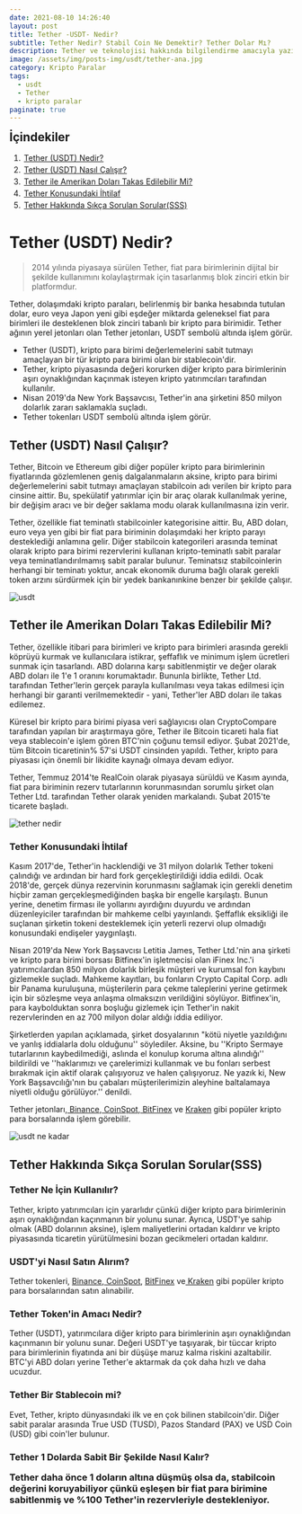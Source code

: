 ```yaml
---
date: 2021-08-10 14:26:40
layout: post
title: Tether -USDT- Nedir?
subtitle: Tether Nedir? Stabil Coin Ne Demektir? Tether Dolar Mı?
description: Tether ve teknolojisi hakkında bilgilendirme amacıyla yazılmış içerik.
image: /assets/img/posts-img/usdt/tether-ana.jpg
category: Kripto Paralar
tags:
  - usdt
  - Tether
  - kripto paralar
paginate: true
---
```

<b style="text-align:center; font-size: 150%;">İçindekiler</b>
<ol style="margin: 0;">
	<li style="padding: 2px;"><a href="#usdt1">Tether (USDT) Nedir?</a></li>
	<li style="padding: 2px;"><a href="#usdt2">Tether (USDT) Nasıl Çalışır?</a></li>
	<li style="padding: 2px;"><a href="#usdt3">Tether ile Amerikan Doları Takas Edilebilir Mi?</a></li>
	<li style="padding: 2px;"><a href="#usdt4">Tether Konusundaki İhtilaf</a></li>
	<li style="padding: 2px;"><a href="#usdt5">Tether Hakkında Sıkça Sorulan Sorular(SSS)</a></li>
</ol>
<h1 id="usdt1">Tether (USDT) Nedir?</h1>
<blockquote cite="https://tether.to/">2014 yılında piyasaya sürülen Tether, fiat para birimlerinin dijital bir şekilde kullanımını kolaylaştırmak için tasarlanmış blok zinciri etkin bir platformdur.</blockquote>
<p>Tether, dolaşımdaki kripto paraları, belirlenmiş bir banka hesabında tutulan dolar, euro veya Japon yeni gibi eşdeğer miktarda geleneksel fiat para birimleri ile desteklenen blok zinciri tabanlı bir kripto para birimidir. Tether ağının yerel jetonları olan Tether jetonları, USDT sembolü altında işlem görür.</p> 
<ul>
	<li>Tether (USDT), kripto para birimi değerlemelerini sabit tutmayı amaçlayan bir tür kripto para birimi olan bir stablecoin'dir.</li> 
	<li>Tether, kripto piyasasında değeri korurken diğer kripto para birimlerinin aşırı oynaklığından kaçınmak isteyen kripto yatırımcıları tarafından kullanılır.</li> 
	<li>Nisan 2019'da New York Başsavcısı, Tether'in ana şirketini 850 milyon dolarlık zararı saklamakla suçladı.</li> 
	<li>Tether tokenları USDT sembolü altında işlem görür.</li>
</ul> 
<h2 id="usdt2">Tether (USDT) Nasıl Çalışır?</h2>
<p>Tether, Bitcoin ve Ethereum gibi diğer popüler kripto para birimlerinin fiyatlarında gözlemlenen geniş dalgalanmaların aksine, kripto para birimi değerlemelerini sabit tutmayı amaçlayan stabilcoin adı verilen bir kripto para cinsine aittir. Bu, spekülatif yatırımlar için bir araç olarak kullanılmak yerine, bir değişim aracı ve bir değer saklama modu olarak kullanılmasına izin verir.</p>
<p>Tether, özellikle fiat teminatlı stabilcoinler kategorisine aittir. Bu, ABD doları, euro veya yen gibi bir fiat para biriminin dolaşımdaki her kripto parayı desteklediği anlamına gelir. Diğer stabilcoin kategorileri arasında teminat olarak kripto para birimi rezervlerini kullanan kripto-teminatlı sabit paralar veya teminatlandırılmamış sabit paralar bulunur. Teminatsız stabilcoinlerin herhangi bir teminatı yoktur, ancak ekonomik duruma bağlı olarak gerekli token arzını sürdürmek için bir yedek bankanınkine benzer bir şekilde çalışır. </p>
<picture>
  <source media="(min-width: 650px" srcset="/assets/img/posts-img/usdt/tether-1.jpg">
  <img src="/assets/img/posts-img/usdt/tether1.jpg" alt="usdt" style="width:auto;">
</picture>
<h2 id="usdt3">Tether ile Amerikan Doları Takas Edilebilir Mi?</h2>
<p>Tether, özellikle itibari para birimleri ve kripto para birimleri arasında gerekli köprüyü kurmak ve kullanıcılara istikrar, şeffaflık ve minimum işlem ücretleri sunmak için tasarlandı. ABD dolarına karşı sabitlenmiştir ve değer olarak ABD doları ile 1'e 1 oranını korumaktadır. Bununla birlikte, Tether Ltd. tarafından Tether'lerin gerçek parayla kullanılması veya takas edilmesi için herhangi bir garanti verilmemektedir - yani, Tether'ler ABD doları ile takas edilemez.</p> 
<p>Küresel bir kripto para birimi piyasa veri sağlayıcısı olan CryptoCompare tarafından yapılan bir araştırmaya göre, Tether ile Bitcoin ticareti hala fiat veya stablecoin'e işlem gören BTC'nin çoğunu temsil ediyor. Şubat 2021'de, tüm Bitcoin ticaretinin% 57'si USDT cinsinden yapıldı. Tether, kripto para piyasası için önemli bir likidite kaynağı olmaya devam ediyor. </p>
<p>Tether, Temmuz 2014'te RealCoin olarak piyasaya sürüldü ve Kasım ayında, fiat para biriminin rezerv tutarlarının korunmasından sorumlu şirket olan Tether Ltd. tarafından Tether olarak yeniden markalandı. Şubat 2015'te ticarete başladı. </p>
<picture>
  <source media="(min-width: 650px" srcset="/assets/img/posts-img/usdt/tether-2.jpg">
  <img src="/assets/img/posts-img/usdt/tether2.png" alt="tether nedir" style="width:auto;">
</picture>
<h3 id="usdt4">Tether Konusundaki İhtilaf</h3>
<p>Kasım 2017'de, Tether'in hacklendiği ve 31 milyon dolarlık Tether tokeni çalındığı ve ardından bir hard fork gerçekleştirildiği iddia edildi. Ocak 2018'de, gerçek dünya rezervinin korunmasını sağlamak için gerekli denetim hiçbir zaman gerçekleşmediğinden başka bir engelle karşılaştı. Bunun yerine, denetim firması ile yollarını ayırdığını duyurdu ve ardından düzenleyiciler tarafından bir mahkeme celbi yayınlandı. Şeffaflık eksikliği ile suçlanan şirketin tokeni desteklemek için yeterli rezervi olup olmadığı konusundaki endişeler yaygınlaştı. </p>
<p>Nisan 2019'da New York Başsavcısı Letitia James, Tether Ltd.'nin ana şirketi ve kripto para birimi borsası Bitfinex'in işletmecisi olan iFinex Inc.'i yatırımcılardan 850 milyon dolarlık birleşik müşteri ve kurumsal fon kaybını gizlemekle suçladı. Mahkeme kayıtları, bu fonların Crypto Capital Corp. adlı bir Panama kuruluşuna, müşterilerin para çekme taleplerini yerine getirmek için bir sözleşme veya anlaşma olmaksızın verildiğini söylüyor. Bitfinex'in, para kaybolduktan sonra boşluğu gizlemek için Tether'in nakit rezervlerinden en az 700 milyon dolar aldığı iddia ediliyor. </p>
<p>Şirketlerden yapılan açıklamada, şirket dosyalarının "kötü niyetle yazıldığını ve yanlış iddialarla dolu olduğunu'' söylediler. Aksine, bu ''Kripto Sermaye tutarlarının kaybedilmediği, aslında el konulup koruma altına alındığı'' bildirildi ve ''haklarımızı ve çarelerimizi kullanmak ve bu fonları serbest bırakmak için aktif olarak çalışıyoruz ve halen çalışıyoruz. Ne yazık ki, New York Başsavcılığı'nın bu çabaları müşterilerimizin aleyhine baltalamaya niyetli olduğu görülüyor.'' denildi. </p> 
<p>Tether jetonları,<a href="https://www.binance.com/"> Binance</a>,<a href="https://www.coinspot.com.au/"> CoinSpot</a>,<a href="https://www.bitfinex.com/"> BitFinex</a> ve <a href="https://www.kraken.com/"> Kraken</a> gibi popüler kripto para borsalarında işlem görebilir.</p><picture>
  <source media="(min-width: 650px" srcset="/assets/img/posts-img/usdt/tether-3.jpg">
  <img src="/assets/img/posts-img/usdt/tether3.jpg" alt="usdt ne kadar" style="width:auto;">
</picture>
<h2 id="usdt5">Tether Hakkında Sıkça Sorulan Sorular(SSS)</h2> 
<h3>Tether Ne İçin Kullanılır?</h3> 
<p>Tether, kripto yatırımcıları için yararlıdır çünkü diğer kripto para birimlerinin aşırı oynaklığından kaçınmanın bir yolunu sunar. Ayrıca, USDT'ye sahip olmak (ABD dolarının aksine), işlem maliyetlerini ortadan kaldırır ve kripto piyasasında ticaretin yürütülmesini bozan gecikmeleri ortadan kaldırır. </p>
<h3>USDT'yi Nasıl Satın Alırım?</h3>
<p>Tether tokenleri, <a href="https://www.binance.com/">Binance</a>,<a href="https://www.coinspot.com.au/"> CoinSpot</a>, <a href="https://www.bitfinex.com/">BitFinex</a> ve<a href="https://www.kraken.com/"> Kraken</a> gibi popüler kripto para borsalarından satın alınabilir. </p>
<h3>Tether Token'in Amacı Nedir?</h3> 
<p>Tether (USDT), yatırımcılara diğer kripto para birimlerinin aşırı oynaklığından kaçınmanın bir yolunu sunar. Değeri USDT'ye taşıyarak, bir tüccar kripto para birimlerinin fiyatında ani bir düşüşe maruz kalma riskini azaltabilir. BTC'yi ABD doları yerine Tether'e aktarmak da çok daha hızlı ve daha ucuzdur. </p> 
<h3>Tether Bir Stablecoin mi?</h3> 
<p>Evet, Tether, kripto dünyasındaki ilk ve en çok bilinen stabilcoin'dir. Diğer sabit paralar arasında True USD (TUSD), Pazos Standard (PAX) ve USD Coin (USD) gibi coin'ler bulunur. </p>
<h3>Tether 1 Dolarda Sabit Bir Şekilde Nasıl Kalır? 
<p>Tether daha önce 1 doların altına düşmüş olsa da, stabilcoin değerini koruyabiliyor çünkü eşleşen bir fiat para birimine sabitlenmiş ve %100 Tether'in rezervleriyle destekleniyor. </p>
